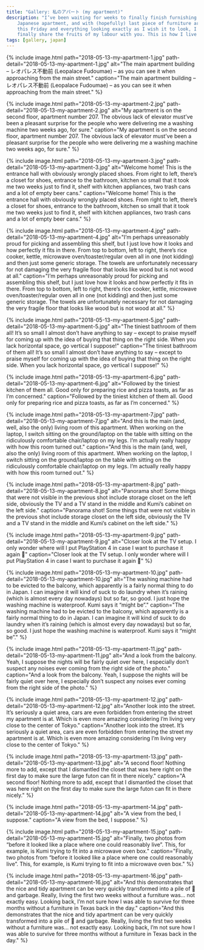 ```yaml
---
title: "Gallery: 私のアパート (my apartment)"
description: "I’ve been waiting for weeks to finally finish furnishing my small
    Japanese apartment, and with (hopefully) last piece of furniture arriving
    this Friday and everything looking exactly as I wish it to look, I can
    finally share the fruits of my labour with you. This is how I live now!"
tags: [gallery, japan]
---
```


{% include image.html path="2018-05-13-my-apartment-1.jpg"
    path-detail="2018-05-13-my-apartment-1.jpg"
    alt="The main apartment building – レオパレス不動前 (Leopalace
    Fudoumae) – as you can see it when approaching from the main street."
    caption="The main apartment building – レオパレス不動前 (Leopalace
    Fudoumae) – as you can see it when approaching from the main street."
%}

{% include image.html path="2018-05-13-my-apartment-2.jpg"
    path-detail="2018-05-13-my-apartment-2.jpg"
    alt="My apartment is on the second floor, apartment number 207. The
    obvious lack of elevator must’ve been a pleasant surprise for the people who
    were delivering me a washing machine two weeks ago, for sure."
    caption="My apartment is on the second floor, apartment number 207. The
    obvious lack of elevator must’ve been a pleasant surprise for the people who
    were delivering me a washing machine two weeks ago, for sure."
%}

{% include image.html path="2018-05-13-my-apartment-3.jpg"
    path-detail="2018-05-13-my-apartment-3.jpg"
    alt="Welcome home! This is the entrance hall with obviously wrongly
    placed shoes. From right to left, there’s a closet for shoes, entrance to
    the bathroom, kitchen so small that it took me two weeks just to find it,
    shelf with kitchen appliances, two trash cans and a lot of empty beer cans."
    caption="Welcome home! This is the entrance hall with obviously wrongly
    placed shoes. From right to left, there’s a closet for shoes, entrance to
    the bathroom, kitchen so small that it took me two weeks just to find it,
    shelf with kitchen appliances, two trash cans and a lot of empty beer cans."
%}

{% include image.html path="2018-05-13-my-apartment-4.jpg"
    path-detail="2018-05-13-my-apartment-4.jpg"
    alt="I’m perhaps unreasonably proud for picking and assembling this
    shelf, but I just love how it looks and how perfectly it fits in there. From
    top to bottom, left to right, there’s rice cooker, kettle, microwave
    oven/toaster/regular oven all in one (not kidding) and then just some
    generic storage. The towels are unfortunately necessary for not damaging the
    very fragile floor that looks like wood but is not wood at all."
    caption="I’m perhaps unreasonably proud for picking and assembling this
    shelf, but I just love how it looks and how perfectly it fits in there. From
    top to bottom, left to right, there’s rice cooker, kettle, microwave
    oven/toaster/regular oven all in one (not kidding) and then just some
    generic storage. The towels are unfortunately necessary for not damaging the
    very fragile floor that looks like wood but is not wood at all."
%}

{% include image.html path="2018-05-13-my-apartment-5.jpg"
    path-detail="2018-05-13-my-apartment-5.jpg"
    alt="The tiniest bathroom of them all! It’s so small I almost don’t have
    anything to say – except to praise myself for coming up with the idea of
    buying that thing on the right side. When you lack horizontal space, go
    vertical I suppose!"
    caption="The tiniest bathroom of them all! It’s so small I almost don’t have
    anything to say – except to praise myself for coming up with the idea of
    buying that thing on the right side. When you lack horizontal space, go
    vertical I suppose!"
%}

{% include image.html path="2018-05-13-my-apartment-6.jpg"
    path-detail="2018-05-13-my-apartment-6.jpg"
    alt="Followed by the tiniest kitchen of them all. Good only for
    preparing rice and pizza toasts, as far as I’m concerned."
    caption="Followed by the tiniest kitchen of them all. Good only for
    preparing rice and pizza toasts, as far as I’m concerned."
%}

{% include image.html path="2018-05-13-my-apartment-7.jpg"
    path-detail="2018-05-13-my-apartment-7.jpg"
    alt="And this is the main (and, well, also the only) living room of this
    apartment. When working on the laptop, I switch sitting on the ground/laptop
    on the table with sitting on the ridiculously comfortable chair/laptop on my
    legs. I’m actually really happy with how this room turned out."
    caption="And this is the main (and, well, also the only) living room of this
    apartment. When working on the laptop, I switch sitting on the ground/laptop
    on the table with sitting on the ridiculously comfortable chair/laptop on my
    legs. I’m actually really happy with how this room turned out."
%}

{% include image.html path="2018-05-13-my-apartment-8.jpg"
    path-detail="2018-05-13-my-apartment-8.jpg"
    alt="Panorama shot! Some things that were not visible in the previous
    shot include storage closet on the left side, obviously the TV and a TV
    stand in the middle and Kumi’s cabinet on the left side."
    caption="Panorama shot! Some things that were not visible in the previous
    shot include storage closet on the left side, obviously the TV and a TV
    stand in the middle and Kumi’s cabinet on the left side."
%}

{% include image.html path="2018-05-13-my-apartment-9.jpg"
    path-detail="2018-05-13-my-apartment-9.jpg"
    alt="Closer look at the TV setup. I only wonder where will I put
    PlayStation 4 in case I want to purchase it again :thinking:"
    caption="Closer look at the TV setup. I only wonder where will I put
    PlayStation 4 in case I want to purchase it again :thinking:"
%}

{% include image.html path="2018-05-13-my-apartment-10.jpg"
    path-detail="2018-05-13-my-apartment-10.jpg"
    alt="The washing machine had to be evicted to the balcony, which
    apparently is a fairly normal thing to do in Japan. I can imagine it will
    kind of suck to do laundry when it’s raining (which is almost every day
    nowadays) but so far, so good. I just hope the washing machine is
    waterproof. Kumi says it “might be”."
    caption="The washing machine had to be evicted to the balcony, which
    apparently is a fairly normal thing to do in Japan. I can imagine it will
    kind of suck to do laundry when it’s raining (which is almost every day
    nowadays) but so far, so good. I just hope the washing machine is
    waterproof. Kumi says it “might be”."
%}

{% include image.html path="2018-05-13-my-apartment-11.jpg"
    path-detail="2018-05-13-my-apartment-11.jpg"
    alt="And a look from the balcony. Yeah, I suppose the nights will be
    fairly quiet over here, I especially don’t suspect any noises ever coming
    from the right side of the photo."
    caption="And a look from the balcony. Yeah, I suppose the nights will be
    fairly quiet over here, I especially don’t suspect any noises ever coming
    from the right side of the photo."
%}

{% include image.html path="2018-05-13-my-apartment-12.jpg"
    path-detail="2018-05-13-my-apartment-12.jpg"
    alt="Another look into the street. It’s seriously a quiet area, cars are
    even forbidden from entering the street my apartment is at. Which is even
    more amazing considering I’m living very close to the center of Tokyo."
    caption="Another look into the street. It’s seriously a quiet area, cars are
    even forbidden from entering the street my apartment is at. Which is even
    more amazing considering I’m living very close to the center of Tokyo."
%}

{% include image.html path="2018-05-13-my-apartment-13.jpg"
    path-detail="2018-05-13-my-apartment-13.jpg"
    alt="A second floor! Nothing more to add, except that I dismantled the
    closet that was here right on the first day to make sure the large futon can
    fit in there nicely."
    caption="A second floor! Nothing more to add, except that I dismantled the
    closet that was here right on the first day to make sure the large futon can
    fit in there nicely."
%}

{% include image.html path="2018-05-13-my-apartment-14.jpg"
    path-detail="2018-05-13-my-apartment-14.jpg"
    alt="A view from the bed, I suppose."
    caption="A view from the bed, I suppose."
%}

{% include image.html path="2018-05-13-my-apartment-15.jpg"
    path-detail="2018-05-13-my-apartment-15.jpg"
    alt="Finally, two photos from “before it looked like a place where one
    could reasonably live”. This, for example, is Kumi trying to fit into a
    microwave oven box."
    caption="Finally, two photos from “before it looked like a place where one
    could reasonably live”. This, for example, is Kumi trying to fit into a
    microwave oven box."
%}

{% include image.html path="2018-05-13-my-apartment-16.jpg"
    path-detail="2018-05-13-my-apartment-16.jpg"
    alt="And this demonstrates that the nice and tidy apartment can be very
    quickly transformed into a pile of :shit: and garbage. Really, living the
    first two weeks without a furniture was… not exactly easy. Looking back, I’m
    not sure how I was able to survive for three months without a furniture in
    Texas back in the day."
    caption="And this demonstrates that the nice and tidy apartment can be very
    quickly transformed into a pile of :shit: and garbage. Really, living the
    first two weeks without a furniture was… not exactly easy. Looking back, I’m
    not sure how I was able to survive for three months without a furniture in
    Texas back in the day."
%}
